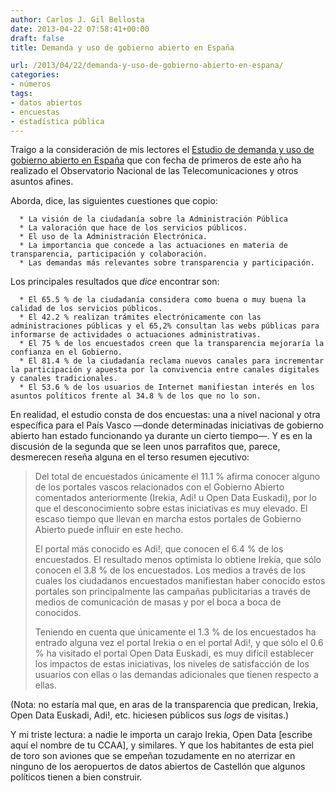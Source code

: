 ```yaml
---
author: Carlos J. Gil Bellosta
date: 2013-04-22 07:58:41+00:00
draft: false
title: Demanda y uso de gobierno abierto en España

url: /2013/04/22/demanda-y-uso-de-gobierno-abierto-en-espana/
categories:
- números
tags:
- datos abiertos
- encuestas
- estadística pública
---
```


Traigo a la consideración de mis lectores el [Estudio de demanda y uso de gobierno abierto en España](http://www.ontsi.red.es/ontsi/es/estudios-informes/estudio-de-la-demanda-y-uso-de-gobierno-abierto-en-espa%C3%B1-edici%C3%B3n-2013) que con fecha de primeros de este año ha realizado el Observatorio Nacional de las Telecomunicaciones y otros asuntos afines.

Aborda, dice, las siguientes cuestiones que copio:



	  * La visión de la ciudadanía sobre la Administración Pública
	  * La valoración que hace de los servicios públicos.
	  * El uso de la Administración Electrónica.
	  * La importancia que concede a las actuaciones en materia de transparencia, participación y colaboración.
	  * Las demandas más relevantes sobre transparencia y participación.

Los principales resultados que _dice_ encontrar son:



	  * El 65.5 % de la ciudadanía considera como buena o muy buena la calidad de los servicios públicos.
	  * El 42.2 % realizan trámites electrónicamente con las administraciones públicas y el 65,2% consultan las webs públicas para informarse de actividades o actuaciones administrativas.
	  * El 75 % de los encuestados creen que la transparencia mejoraría la confianza en el Gobierno.
	  * El 81.4 % de la ciudadanía reclama nuevos canales para incrementar la participación y apuesta por la convivencia entre canales digitales y canales tradicionales.
	  * El 53.6 % de los usuarios de Internet manifiestan interés en los asuntos políticos frente al 34.8 % de los que no lo son.


En realidad, el estudio consta de dos encuestas: una a nivel nacional y otra específica para el País Vasco —donde determinadas iniciativas de gobierno abierto han estado funcionando ya durante un cierto tiempo—. Y es en la discusión de la segunda que se leen unos parrafitos que, parece, desmerecen reseña alguna en el terso resumen ejecutivo:



<blockquote>Del total de encuestados únicamente el 11.1 % afirma conocer alguno de los portales vascos relacionados con el Gobierno Abierto comentados anteriormente (Irekia, Adi! u Open Data Euskadi), por lo que el desconocimiento sobre estas iniciativas es muy elevado. El escaso tiempo que llevan en marcha estos portales de Gobierno Abierto puede influir en este hecho.

El portal más conocido es Adi!, que conocen el 6.4 % de los encuestados. El resultado menos optimista lo obtiene Irekia, que sólo conocen el 3.8 % de los encuestados. Los medios a través de los cuales los ciudadanos encuestados manifiestan haber conocido estos portales son principalmente las campañas publicitarias a través de medios de comunicación de masas y por
el boca a boca de conocidos.

Teniendo en cuenta que únicamente el 1.3 % de los encuestados ha entrado alguna vez el portal Irekia o en el portal Adi!, y que sólo el 0.6 % ha visitado el portal Open Data Euskadi, es muy difícil establecer los impactos de estas iniciativas, los niveles de satisfacción de los usuarios con ellas o las demandas adicionales que tienen respecto a ellas.</blockquote>



(Nota: no estaría mal que, en aras de la transparencia que predican, Irekia, Open Data Euskadi, Adi!, etc. hiciesen públicos sus _logs_ de visitas.)

Y mi triste lectura: a nadie le importa un carajo Irekia, Open Data [escribe aquí el nombre de tu CCAA], y similares. Y que los habitantes de esta piel de toro son aviones que se empeñan tozudamente en no aterrizar en ninguno de los aeropuertos de datos abiertos de Castellón que algunos políticos tienen a bien construir.
